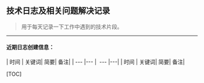 ## 技术日志及相关问题解决记录

> 用于每天记录一下工作中遇到的技术片段。

---

#### 近期日志创建信息：

| 时间 |  关键词|  简要| 备注|
| ---  |---  |  --- |---|
| 时间 |  关键词|  简要| 备注|


[TOC]
